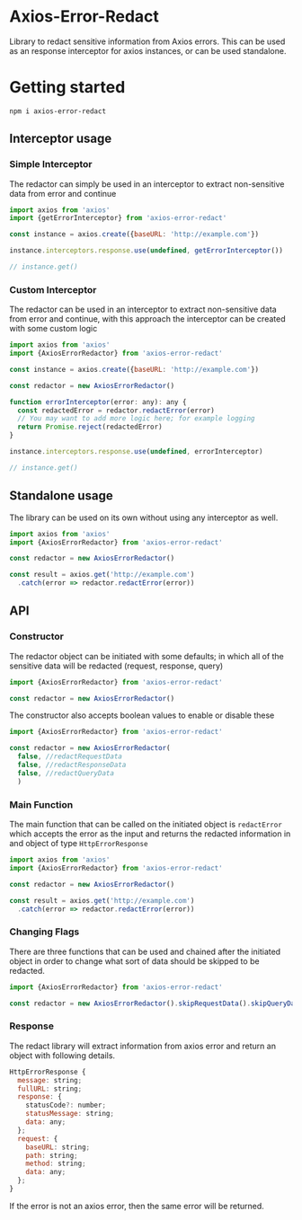 # Axios-Error-Redact
Library to redact sensitive information from Axios errors.
This can be used as an response interceptor for axios instances, or can be used standalone.

# Getting started

```console
npm i axios-error-redact
```

## Interceptor usage

### Simple Interceptor

The redactor can simply be used in an interceptor to extract non-sensitive data from error and continue

```javascript
import axios from 'axios'
import {getErrorInterceptor} from 'axios-error-redact'

const instance = axios.create({baseURL: 'http://example.com'})

instance.interceptors.response.use(undefined, getErrorInterceptor())

// instance.get()

```

### Custom Interceptor

The redactor can be used in an interceptor to extract non-sensitive data from error and continue, with this approach the interceptor can be created with some custom logic

```javascript
import axios from 'axios'
import {AxiosErrorRedactor} from 'axios-error-redact'

const instance = axios.create({baseURL: 'http://example.com'})

const redactor = new AxiosErrorRedactor()

function errorInterceptor(error: any): any {
  const redactedError = redactor.redactError(error)
  // You may want to add more logic here; for example logging
  return Promise.reject(redactedError)
}

instance.interceptors.response.use(undefined, errorInterceptor)

// instance.get()

```

## Standalone usage

The library can be used on its own without using any interceptor as well.

```javascript
import axios from 'axios'
import {AxiosErrorRedactor} from 'axios-error-redact'

const redactor = new AxiosErrorRedactor()

const result = axios.get('http://example.com')
  .catch(error => redactor.redactError(error))

```

## API

### Constructor

The redactor object can be initiated with some defaults; in which all of the sensitive data will be redacted (request, response, query)

```javascript
import {AxiosErrorRedactor} from 'axios-error-redact'

const redactor = new AxiosErrorRedactor()

```

The constructor also accepts boolean values to enable or disable these

```javascript
import {AxiosErrorRedactor} from 'axios-error-redact'

const redactor = new AxiosErrorRedactor(
  false, //redactRequestData
  false, //redactResponseData
  false, //redactQueryData
  )

```

### Main Function

The main function that can be called on the initiated object is `redactError` which accepts the error as the input and returns the redacted information in and object of type `HttpErrorResponse`

```javascript
import axios from 'axios'
import {AxiosErrorRedactor} from 'axios-error-redact'

const redactor = new AxiosErrorRedactor()

const result = axios.get('http://example.com')
  .catch(error => redactor.redactError(error))

```

### Changing Flags

There are three functions that can be used and chained after the initiated object in order to change what sort of data should be skipped to be redacted.

```javascript
import {AxiosErrorRedactor} from 'axios-error-redact'

const redactor = new AxiosErrorRedactor().skipRequestData().skipQueryData()

```

### Response

The redact library will extract information from axios error and return an object with following details.

```javascript
HttpErrorResponse {
  message: string;
  fullURL: string;
  response: {
    statusCode?: number;
    statusMessage: string;
    data: any;
  };
  request: {
    baseURL: string;
    path: string;
    method: string;
    data: any;
  };
}
```

If the error is not an axios error, then the same error will be returned.
